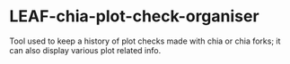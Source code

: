 # LEAF-chia-plot-check-organiser
Tool used to keep a history of plot checks made with chia or chia forks; it can also display various plot related info.

